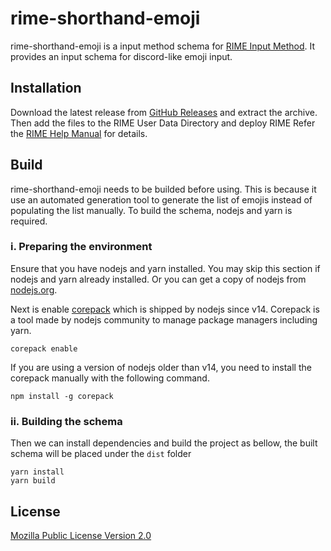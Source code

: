 # rime-shorthand-emoji

rime-shorthand-emoji is a input method schema for [RIME Input Method](https://rime.im). It provides an input schema
for discord-like emoji input.

## Installation

Download the latest release from [GitHub Releases](https://is.gd/wTdPjr) and extract the archive. Then add the files to
the RIME User Data Directory and deploy RIME Refer the [RIME Help Manual](https://is.gd/L9p8UP) for details.

## Build

rime-shorthand-emoji needs to be builded before using. This is because it use an automated generation tool to generate
the list of emojis instead of populating the list manually. To build the schema, nodejs and yarn is required.

### i. Preparing the environment

Ensure that you have nodejs and yarn installed. You may skip this section if nodejs and yarn already installed. Or you
can get a copy of nodejs from [nodejs.org](https://nodejs.org/en/download/).

Next is enable [corepack](https://nodejs.org/api/corepack.html) which is shipped by nodejs since v14. Corepack is a
tool made by nodejs community to manage package managers including yarn.

```terminal
corepack enable
```

If you are using a version of nodejs older than v14, you need to install the corepack manually with the following
command.

```terminal
npm install -g corepack
```

### ii. Building the schema

Then we can install dependencies and build the project as bellow, the built schema will be placed under the `dist`
folder

```terminal
yarn install
yarn build
```

## License

[Mozilla Public License Version 2.0](https://www.mozilla.org/en-US/MPL/2.0/)
